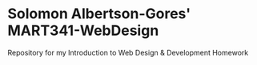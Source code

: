 # Solomon Albertson-Gores' MART341-WebDesign
Repository for my Introduction to Web Design &amp; Development Homework
